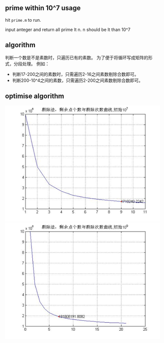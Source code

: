prime within 10^7
usage
-----

hit `prime.m` to run.

input anteger and return all prime lt n.
n should be lt than 10^7

algorithm
---------

判断一个数是不是素数时，只遍历已有的素数。
为了便于将循环写成矩阵的形式，分段处理。
例如：

- 判断17-200之间的素数时，只需遍历2-16之间素数剔除合数即可。
- 判断200-10^4之间的素数，只需遍历2-200之间素数剔除合数即可。

optimise algorithm
------------------

![10^7用八个素数剔除 剩10^6][kick7]
![剔除分析10^9][kick9]

[kick9]:kick1e9.jpg
[kick7]:kict1e0with8prime_remaining1e6.jpg
